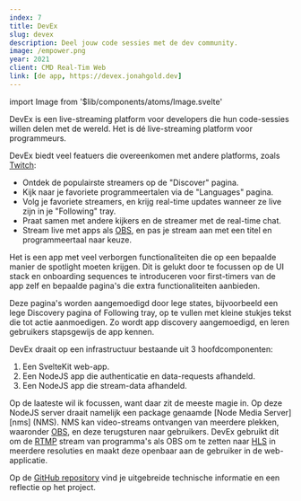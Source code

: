 ```yaml
---
index: 7
title: DevEx
slug: devex
description: Deel jouw code sessies met de dev community.
image: /empower.png
year: 2021
client: CMD Real-Tim Web
link: [de app, https://devex.jonahgold.dev]
---
```


import Image from '$lib/components/atoms/Image.svelte'

DevEx is een live-streaming platform voor developers die hun code-sessies willen delen met de wereld. Het is dé live-streaming platform voor programmeurs.

DevEx biedt veel featuers die overeenkomen met andere platforms, zoals [Twitch][twitch]:

- Ontdek de populairste streamers op de "Discover" pagina.
- Kijk naar je favoriete programmeertalen via de "Languages" pagina.
- Volg je favoriete streamers, en krijg real-time updates wanneer ze live zijn in je "Following" tray.
- Praat samen met andere kijkers en de streamer met de real-time chat.
- Stream live met apps als [OBS][obs], en pas je stream aan met een titel en programmeertaal naar keuze.

<!-- TODO: Afbeelding van profielpagina tonen -->

Het is een app met veel verborgen functionaliteiten die op een bepaalde manier de spotlight moeten krijgen. Dit is gelukt door te focussen op de UI stack en onboarding sequences te introduceren voor first-timers van de app zelf en bepaalde pagina's die extra functionaliteiten aanbieden.

<!-- TODO: Afbeelding van empty states toevoegen -->

Deze pagina's worden aangemoedigd door lege states, bijvoorbeeld een lege Discovery pagina of Following tray, op te vullen met kleine stukjes tekst die tot actie aanmoedigen. Zo wordt app discovery aangemoedigd, en leren gebruikers stapsgewijs de app kennen.

<!-- TODO: Afbeelding van onboarding toevoegen. -->

DevEx draait op een infrastructuur bestaande uit 3 hoofdcomponenten:

1. Een SvelteKit web-app.
2. Een NodeJS app die authenticatie en data-requests afhandeld.
3. Een NodeJS app die stream-data afhandeld.

Op de laateste wil ik focussen, want daar zit de meeste magie in. Op deze NodeJS server draait namelijk een package genaamde [Node Media Server][nms] (NMS). NMS kan video-streams ontvangen van meerdere plekken, waaronder [OBS][obs], en deze terugsturen naar gebruikers. DevEx gebruikt dit om de [RTMP][rtmp] stream van programma's als OBS om te zetten naar [HLS][hls] in meerdere resoluties en maakt deze openbaar aan de gebruiker in de web-applicatie.

Op de [GitHub repository][repo] vind je uitgebreide technische informatie en een reflectie op het project.

[twitch]: https://twitch.tv
[obs]: https://obsproject.com
[rtmp]: https://en.wikipedia.org/wiki/Real-Time_Messaging_Protocol
[hls]: https://en.wikipedia.org/wiki/HTTP_Live_Streaming
[repo]: https://github.com/theonejonahgold/devex